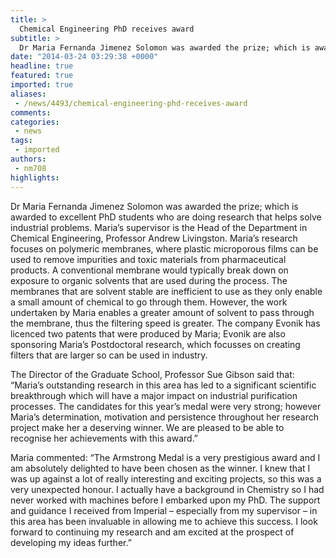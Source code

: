 ```yaml
---
title: >
  Chemical Engineering PhD receives award
subtitle: >
  Dr Maria Fernanda Jimenez Solomon was awarded the prize; which is awarded to excellent PhD students who are doing research that helps solve industrial problems.
date: "2014-03-24 03:29:38 +0000"
headline: true
featured: true
imported: true
aliases:
 - /news/4493/chemical-engineering-phd-receives-award
comments:
categories:
 - news
tags:
 - imported
authors:
 - nm708
highlights:
---
```


Dr Maria Fernanda Jimenez Solomon was awarded the prize; which is awarded to excellent PhD students who are doing research that helps solve industrial problems. Maria’s supervisor is the Head of the Department in Chemical Engineering, Professor Andrew Livingston.
Maria’s research focuses on polymeric membranes, where plastic microporous films can be used to remove impurities and toxic materials from pharmaceutical products. A conventional membrane would typically break down on exposure to organic solvents that are used during the process. The membranes that are solvent stable are inefficient to use as they only enable a small amount of chemical to go through them. However, the work undertaken by Maria enables a greater amount of solvent to pass through the membrane, thus the filtering speed is greater. The company Evonik has licenced two patents that were produced by Maria; Evonik are also sponsoring Maria’s Postdoctoral research, which focusses on creating filters that are larger so can be used in industry.

The Director of the Graduate School, Professor Sue Gibson said that: “Maria’s outstanding research in this area has led to a significant scientific breakthrough which will have a major impact on industrial purification processes. The candidates for this year’s medal were very strong; however Maria’s determination, motivation and persistence throughout her research project make her a deserving winner. We are pleased to be able to recognise her achievements with this award.”

Maria commented: “The Armstrong Medal is a very prestigious award and I am absolutely delighted to have been chosen as the winner. I knew that I was up against a lot of really interesting and exciting projects, so this was a very unexpected honour. I actually have a background in Chemistry so I had never worked with machines before I embarked upon my PhD. The support and guidance I received from Imperial – especially from my supervisor – in this area has been invaluable in allowing me to achieve this success. I look forward to continuing my research and am excited at the prospect of developing my ideas further.”
